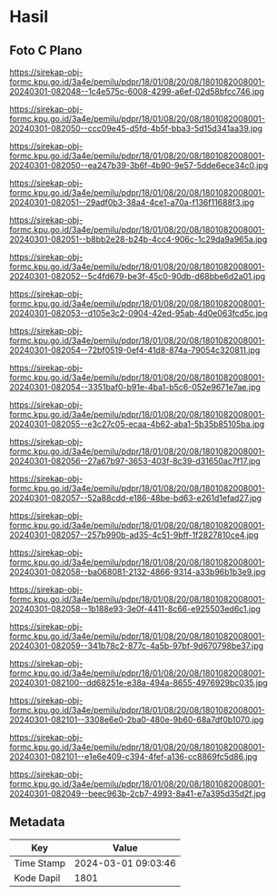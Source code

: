 # Hasil

## Foto C Plano

https://sirekap-obj-formc.kpu.go.id/3a4e/pemilu/pdpr/18/01/08/20/08/1801082008001-20240301-082048--1c4e575c-6008-4299-a6ef-02d58bfcc746.jpg

https://sirekap-obj-formc.kpu.go.id/3a4e/pemilu/pdpr/18/01/08/20/08/1801082008001-20240301-082050--ccc09e45-d5fd-4b5f-bba3-5d15d341aa39.jpg

https://sirekap-obj-formc.kpu.go.id/3a4e/pemilu/pdpr/18/01/08/20/08/1801082008001-20240301-082050--ea247b39-3b6f-4b90-9e57-5dde6ece34c0.jpg

https://sirekap-obj-formc.kpu.go.id/3a4e/pemilu/pdpr/18/01/08/20/08/1801082008001-20240301-082051--29adf0b3-38a4-4ce1-a70a-f136f11688f3.jpg

https://sirekap-obj-formc.kpu.go.id/3a4e/pemilu/pdpr/18/01/08/20/08/1801082008001-20240301-082051--b8bb2e28-b24b-4cc4-906c-1c29da9a965a.jpg

https://sirekap-obj-formc.kpu.go.id/3a4e/pemilu/pdpr/18/01/08/20/08/1801082008001-20240301-082052--5c4fd679-be3f-45c0-90db-d68bbe6d2a01.jpg

https://sirekap-obj-formc.kpu.go.id/3a4e/pemilu/pdpr/18/01/08/20/08/1801082008001-20240301-082053--d105e3c2-0904-42ed-95ab-4d0e063fcd5c.jpg

https://sirekap-obj-formc.kpu.go.id/3a4e/pemilu/pdpr/18/01/08/20/08/1801082008001-20240301-082054--72bf0519-0ef4-41d8-874a-79054c320811.jpg

https://sirekap-obj-formc.kpu.go.id/3a4e/pemilu/pdpr/18/01/08/20/08/1801082008001-20240301-082054--3351baf0-b91e-4ba1-b5c6-052e9671e7ae.jpg

https://sirekap-obj-formc.kpu.go.id/3a4e/pemilu/pdpr/18/01/08/20/08/1801082008001-20240301-082055--e3c27c05-ecaa-4b62-aba1-5b35b85105ba.jpg

https://sirekap-obj-formc.kpu.go.id/3a4e/pemilu/pdpr/18/01/08/20/08/1801082008001-20240301-082056--27a67b97-3653-403f-8c39-d31650ac7f17.jpg

https://sirekap-obj-formc.kpu.go.id/3a4e/pemilu/pdpr/18/01/08/20/08/1801082008001-20240301-082057--52a88cdd-e186-48be-bd63-e261d1efad27.jpg

https://sirekap-obj-formc.kpu.go.id/3a4e/pemilu/pdpr/18/01/08/20/08/1801082008001-20240301-082057--257b990b-ad35-4c51-9bff-1f2827810ce4.jpg

https://sirekap-obj-formc.kpu.go.id/3a4e/pemilu/pdpr/18/01/08/20/08/1801082008001-20240301-082058--ba068081-2132-4866-9314-a33b96b1b3e9.jpg

https://sirekap-obj-formc.kpu.go.id/3a4e/pemilu/pdpr/18/01/08/20/08/1801082008001-20240301-082058--1b188e93-3e0f-4411-8c66-e925503ed6c1.jpg

https://sirekap-obj-formc.kpu.go.id/3a4e/pemilu/pdpr/18/01/08/20/08/1801082008001-20240301-082059--341b78c2-877c-4a5b-97bf-9d670798be37.jpg

https://sirekap-obj-formc.kpu.go.id/3a4e/pemilu/pdpr/18/01/08/20/08/1801082008001-20240301-082100--dd68251e-e38a-494a-8655-4976929bc035.jpg

https://sirekap-obj-formc.kpu.go.id/3a4e/pemilu/pdpr/18/01/08/20/08/1801082008001-20240301-082101--3308e6e0-2ba0-480e-9b60-68a7df0b1070.jpg

https://sirekap-obj-formc.kpu.go.id/3a4e/pemilu/pdpr/18/01/08/20/08/1801082008001-20240301-082101--e1e6e409-c394-4fef-a136-cc8869fc5d86.jpg

https://sirekap-obj-formc.kpu.go.id/3a4e/pemilu/pdpr/18/01/08/20/08/1801082008001-20240301-082049--beec963b-2cb7-4993-8a41-e7a395d35d2f.jpg


## Metadata

| Key        | Value               |
| ---------- | ------------------- |
| Time Stamp | 2024-03-01 09:03:46 |
| Kode Dapil | 1801                |



